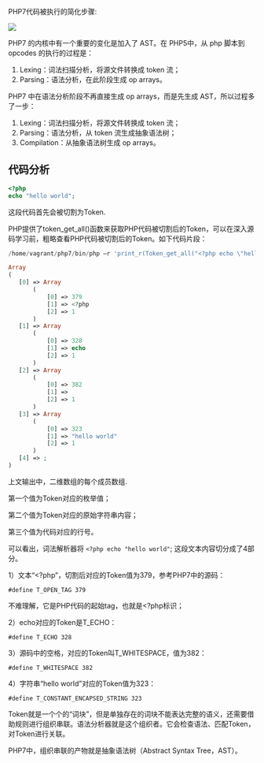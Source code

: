 PHP7代码被执行的简化步骤:

![](https://ae01.alicdn.com/kf/Hfdd47d9e86074e33890d5caa704c1af8G.jpg)



PHP7 的内核中有一个重要的变化是加入了 AST。在 PHP5中，从 php 脚本到 opcodes 的执行的过程是：

1. Lexing：词法扫描分析，将源文件转换成 token 流；
2. Parsing：语法分析，在此阶段生成 op arrays。

PHP7 中在语法分析阶段不再直接生成 op arrays，而是先生成 AST，所以过程多了一步：

1. Lexing：词法扫描分析，将源文件转换成 token 流；
2. Parsing：语法分析，从 token 流生成抽象语法树；
3. Compilation：从抽象语法树生成 op arrays。



## 代码分析

```php
<?php
echo "hello world";
```

这段代码首先会被切割为Token.

PHP提供了token_get_all()函数来获取PHP代码被切割后的Token，可以在深入源码学习前，粗略查看PHP代码被切割后的Token。如下代码片段：

```php
/home/vagrant/php7/bin/php –r 'print_r(Token_get_all("<?php echo \"hello world\";"));'
```

```php
Array
(
   [0] => Array
       (
           [0] => 379
           [1] => <?php
           [2] => 1
       )
   [1] => Array
       (
           [0] => 328
           [1] => echo
           [2] => 1
       )
   [2] => Array
       (
           [0] => 382
           [1] =>
           [2] => 1
       )
   [3] => Array
       (
           [0] => 323
           [1] => "hello world"
           [2] => 1
       )
   [4] => ;
)
```

上文输出中，二维数组的每个成员数组.

第一个值为Token对应的枚举值；

第二个值为Token对应的原始字符串内容；

第三个值为代码对应的行号。

可以看出，词法解析器将 `<?php echo "hello world"`; 这段文本内容切分成了4部分。

1）文本“<?php”，切割后对应的Token值为379，参考PHP7中的源码：  

```
#define T_OPEN_TAG 379
```

不难理解，它是PHP代码的起始tag，也就是<?php标识；

2）echo对应的Token是T_ECHO：

```
#define T_ECHO 328
```

3）源码中的空格，对应的Token叫T_WHITESPACE，值为382：

```
#define T_WHITESPACE 382
```

4）字符串“hello world”对应的Token值为323：

```
#define T_CONSTANT_ENCAPSED_STRING 323
```

Token就是一个个的“词块”，但是单独存在的词块不能表达完整的语义，还需要借助规则进行组织串联。语法分析器就是这个组织者。它会检查语法、匹配Token，对Token进行关联。

PHP7中，组织串联的产物就是抽象语法树（Abstract Syntax Tree，AST）。















